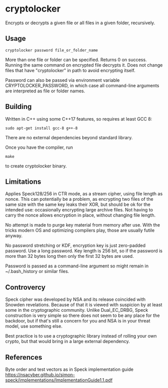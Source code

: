 # cryptolocker

Encrypts or decrypts a given file or all files in a given folder, recursively. 

## Usage

    cryptolocker password file_or_folder_name

More than one file or folder can be specified. Returns 0 on success. Running the same command on encrypted file decrypts it. Does not change files that have "cryptolocker" in path to avoid encrypting itself.

Password can also be passed via environment variable CRYPTOLOCKER_PASSWORD, in which case all command-line arguments are interpreted as file or folder names.

## Building

Written in C++ using some C++17 features, so requires at least GCC 8:

    sudo apt-get install gcc-8 g++-8

There are no external dependencies beyond standard library.

Once you have the compiler, run

    make
    
to create cryptolocker binary.

## Limitations

Applies Speck128/256 in CTR mode, as a stream cipher, using file length as nonce. This can potentially be a problem, as encrypting two files of the same size with the same key leaks their XOR, but should be ok for the intended use: occasionally encrypting large archive files. Not having to carry the nonce allows encryption in place, without changing file length.

No attempt is made to purge key material from memory after use. With the tricks modern OS and optimizing compilers play, those are usually futile anyway.

No password stretching or KDF, encryption key is just zero-padded password. Use a long password. Key length is 256 bit, so if the password is more than 32 bytes long then only the first 32 bytes are used.

Password is passed as a command-line argument so might remain in ~/.bash_history or similar files.

## Controvercy

Speck cipher was developed by NSA and its release coincided with Snowden revelations. Because of that it is viewed with suspicion by at least some in the cryptographic community. Unlike Dual_EC_DRBG, Speck construction is very simple so there does not seem to be any place for the backdoor, but if that's still a concern for you and NSA is in your threat model, use something else.

Best practice is to use a cryptographic library instead of rolling your own crypto, but that would bring in a large external dependency.

## References

Byte order and test vectors as in Speck implementation guide https://nsacyber.github.io/simon-speck/implementations/ImplementationGuide1.1.pdf
